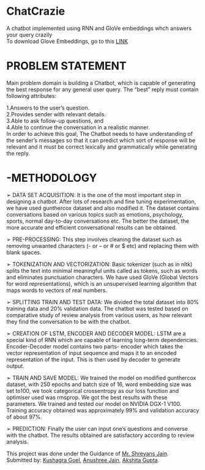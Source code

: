 # ChatCrazie

A chatbot implemented using RNN and GloVe embeddings whch answers your query crazily
<br>
To download Glove Embeddings, go to this [LINK](http://nlp.stanford.edu/data/glove.6B.zip) <br>

# PROBLEM STATEMENT 
Main problem domain is building a Chatbot, which is capable of generating the best response for any general user query. The “best” reply must contain following attributes:

1.Answers to the user’s question.<br>
2.Provides sender with relevant details.<br>
3.Able to ask follow-up questions, and <br>
4.Able to continue the conversation in a realistic manner. <br>In order to achieve this goal, The Chatbot needs to have understanding of the sender’s messages so that it can predict which sort of response will be relevant and it must be correct lexically and grammatically while generating the reply.<br>

# -METHODOLOGY
➢ DATA SET ACQUISITION: It is the one of the most important step in designing a chatbot. After lots of research and fine tuning experimentation, we have used gunthercox dataset and also modified it. The dataset contains conversations based on various topics such as emotions, psychology, sports, normal day-to-day conversations etc. The better the dataset, the more accurate and efficient conversational results can be obtained.

➢ PRE-PROCESSING: This step involves cleaning the dataset such as removing unwanted characters (- or – or # or $ etc) and replacing them with blank spaces.

➢ TOKENIZATION AND VECTORIZATION: Basic tokenizer (such as in nltk) splits the text into minimal meaningful units called as tokens, such as words and eliminates punctuation characters. We have used GloVe (Global Vectors for word representations), which is an unsupervised learning algorithm that maps words to vectors of real numbers.

➢ SPLITTING TRAIN AND TEST DATA: We divided the total dataset into 80% training data and 20% validation data. The chatbot was tested based on comparative study of review analysis from various users, as how relevant they find the conversation to be with the chatbot.

➢ CREATION OF LSTM, ENCODER AND DECODER MODEL: LSTM are a special kind of RNN which are capable of learning long-term dependencies. Encoder-Decoder model contains two parts- encoder which takes the vector representation of input sequence and maps it to an encoded representation of the input. This is then used by decoder to generate output.

➢ TRAIN AND SAVE MODEL: We trained the model on modified gunthercox dataset, with 250 epochs and batch size of 16, word embedding size was set to100, we took categorical crossentropy as our loss function and optimiser used was rmsprop. We got
the best results with these parameters. We trained and tested our model on NVIDIA DGX-1 V100. Training accuracy obtained was approximately 99% and validation accuracy of about 97%.

➢ PREDICTION: Finally the user can input one’s questions and converse with the chatbot. The results obtained are satisfactory according to review analysis.


This project was done under the Guidance of [Mr. Shreyans Jain](https://github.com/shreyanse081).<br> Submitted by: [Kushagra Goel](https://github.com/kushagra2101), [Anushree Jain](https://github.com/anushreejain98), [Akshita Gupta](https://github.com/akshitagupta114).
